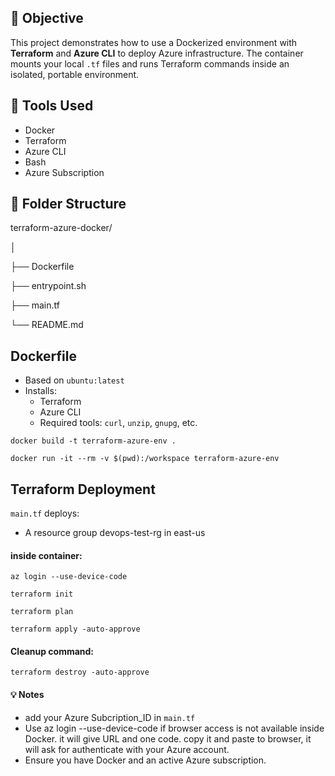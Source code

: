 ## 📘 Objective
This project demonstrates how to use a Dockerized environment with **Terraform** and **Azure CLI** to deploy Azure infrastructure. The container mounts your local `.tf` files and runs Terraform commands inside an isolated, portable environment.
## 🧰 Tools Used
- Docker
- Terraform
- Azure CLI
- Bash
- Azure Subscription
## 📁 Folder Structure
terraform-azure-docker/

│

├── Dockerfile

├── entrypoint.sh

├── main.tf

└── README.md
## Dockerfile
- Based on `ubuntu:latest`
- Installs:
  - Terraform
  - Azure CLI
  - Required tools: `curl`, `unzip`, `gnupg`, etc.

`docker build -t terraform-azure-env .`

`docker run -it --rm -v $(pwd):/workspace terraform-azure-env`

## Terraform Deployment
`main.tf` deploys:
   - A resource group devops-test-rg in east-us
#### inside container:
`az login --use-device-code`

  `terraform init`

  `terraform plan`

  `terraform apply -auto-approve`
####   Cleanup command:
`terraform destroy -auto-approve`
#### 💡 Notes
- add your Azure Subcription_ID in `main.tf`
- Use az login --use-device-code if browser access is not available inside Docker. it will give URL and one code. copy it and paste to browser, it will ask for authenticate with your Azure account.
- Ensure you have Docker and an active Azure subscription.
